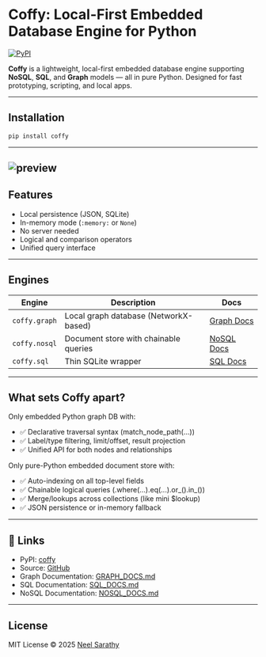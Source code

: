 # Coffy: Local-First Embedded Database Engine for Python

[![PyPI](https://img.shields.io/pypi/v/coffy)](https://pypi.org/project/coffy/)

**Coffy** is a lightweight, local-first embedded database engine supporting **NoSQL**, **SQL**, and **Graph** models — all in pure Python. Designed for fast prototyping, scripting, and local apps.

---

## Installation

```bash
pip install coffy
```

---
![preview](https://github.com/nsarathy/Coffy/blob/main/assets/Coffy%20preview%20image.png)
---
## Features

- Local persistence (JSON, SQLite)
- In-memory mode (`:memory:` or `None`)
- No server needed
- Logical and comparison operators
- Unified query interface

---

## Engines

| Engine | Description | Docs |
|--------|-------------|------|
| `coffy.graph` | Local graph database (NetworkX-based) | [Graph Docs](https://coffydb.org/graph) |
| `coffy.nosql` | Document store with chainable queries | [NoSQL Docs](https://coffydb.org/nosql) |
| `coffy.sql`   | Thin SQLite wrapper | [SQL Docs](https://coffydb.org/sql) |

---

## What sets Coffy apart?
Only embedded Python graph DB with:

- ✅ Declarative traversal syntax (match_node_path(...))
- ✅ Label/type filtering, limit/offset, result projection
- ✅ Unified API for both nodes and relationships

Only pure-Python embedded document store with:

- ✅ Auto-indexing on all top-level fields
- ✅ Chainable logical queries (.where(...).eq(...).or_().in_())
- ✅ Merge/lookups across collections (like mini $lookup)
- ✅ JSON persistence or in-memory fallback

---

## 🔗 Links

- PyPI: [coffy](https://pypi.org/project/coffy/)
- Source: [GitHub](https://github.com/nsarathy/Coffy)
- Graph Documentation: [GRAPH_DOCS.md](https://coffydb.org/graph)
- SQL Documentation: [SQL_DOCS.md](https://coffydb.org/sql)
- NoSQL Documentation: [NOSQL_DOCS.md](https://coffydb.org/nosql)

---

## License

MIT License © 2025 [Neel Sarathy](https://github.com/nsarathy)
